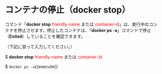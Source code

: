 # コンテナの停止（docker stop）
コマンド「**docker stop** <span style="color: red; ">friendly-name</span> または <span style="color: red; ">container-id</span>」は、実行中のコンテナを停止させます。停止したコンテナは、「**docker ps -a**」コマンドで停止（**Exited**）していることを確認できます。

（下記に習って入力してください。）  

$ **docker stop** <span style="color: red; ">friendly-name</span> または <span style="color: red; ">container-id</span>  

$ `docker ps -a`{{execute}}
